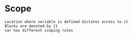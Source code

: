 # Scope
    Location where variable is defined dictates access to it
    Blocks are denoted by {} 
    var has different scoping rules